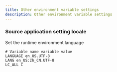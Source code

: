 ```yaml
---
title: Other environment variable settings
description: Other environment variable settings
---
```


### Source application setting locale

Set the runtime environment language

```
# Variable name variable value
LANGUAGE en_US.UTF-8
LANG en_US:zh_CN.UTF-8
LC_ALL C
```

